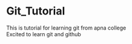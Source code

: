 # Git_Tutorial
This is tutorial for learning git from apna college
<br>
Excited to learn git and github
